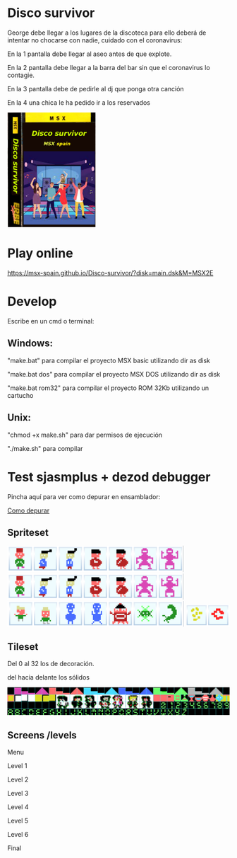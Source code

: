 # Disco survivor

George debe llegar a los lugares de la discoteca para ello deberá de intentar no chocarse con nadie, cuidado con el coronavirus:

En la 1 pantalla debe llegar al aseo antes de que explote.

En la 2 pantalla debe llegar a la barra del bar sin que el coronavirus lo contagie.

En la 3 pantalla debe de pedirle al dj que ponga otra canción

En la 4 una chica le ha pedido ir a los reservados

<img src="docs/caratula.png" width="200px" />

# Play online

https://msx-spain.github.io/Disco-survivor/?disk=main.dsk&M=MSX2E

  

# Develop

Escribe en un cmd o terminal:

## Windows:

"make.bat" para compilar el proyecto MSX basic utilizando dir as disk

"make.bat dos" para compilar el proyecto MSX DOS utilizando dir as disk

"make.bat rom32" para compilar el proyecto ROM 32Kb utilizando un cartucho

## Unix:

"chmod +x make.sh" para dar permisos de ejecución

"./make.sh" para compilar


# Test sjasmplus + dezod debugger

Pincha aquí para ver como depurar en ensamblador:

<a href="docs/Como-depurar.md">Como depurar</a>




## Spriteset

<img src="docs/spritesheet2.PNG" width="400px">

<img src="docs/spritesheet2.PNG" width="400px">

<img src="docs/spritesheet3.PNG" width="400px">

<img src="docs/spritesheet4.PNG" width="100px">

## Tileset

Del 0 al 32 los de decoración.

del hacia delante los sólidos



<img src="docs/tileset-readme.PNG" >


## Screens /levels

Menu

<!--<img src="docs/menu.PNG" width="300px" >-->


Level 1


<!--<img src="docs/level1-2.PNG"  width="300px" >

<img src="docs/level1.PNG" >-->

Level 2



<!--<img src="docs/level2-2.PNG"  width="300px" >

<img src="docs/level2.PNG" >-->

Level 3

<!--<img src="docs/level3-2.PNG"  width="300px" >

<img src="docs/level3.PNG" >-->

Level 4

<!--<img src="docs/level4-2.PNG"  width="300px" >

<img src="docs/level4.PNG" >-->

Level 5

<!--<img src="docs/level5-2.PNG"  width="300px" >

<img src="docs/level5.PNG" >-->

Level 6

<!--<img src="docs/level6-2.PNG"  width="300px" >

<img src="docs/level6.PNG" >-->

Final

<!--<img src="docs/final.PNG"  width="300px" >-->